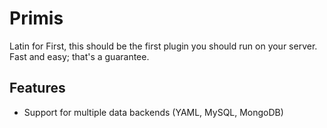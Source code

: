 # Primis
Latin for First, this should be the first plugin you should run on your server. Fast and easy; that's a guarantee.
## Features
- Support for multiple data backends (YAML, MySQL, MongoDB)
